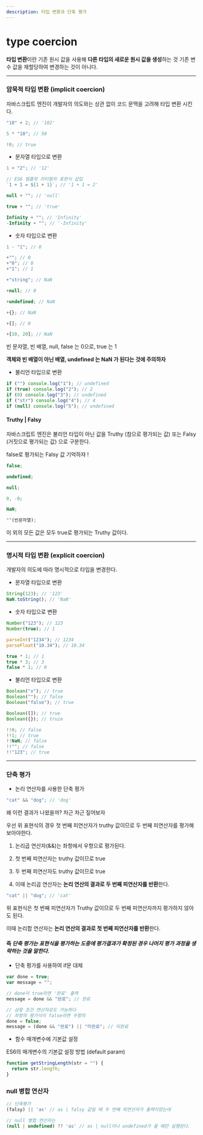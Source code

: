 ```yaml
---
description: 타입 변환과 단축 평가
---
```


# type coercion

**타입 변환**이란 기존 원시 값을 사용해 **다른 타입의 새로운 원시 값을 생성**하는 것
기존 변수 값을 재할당하여 변경하는 것이 아니다.

---

### 암묵적 타입 변환 (implicit coercion)

자바스크립트 엔진이 개발자의 의도와는 상관 없이 코드 문맥을 고려해 타입 변환 시킨다.

```javascript
"10" + 2; // '102'

5 * "10"; // 50

!0; // true
```

- 문자열 타입으로 변환

```javascript
1 + "2"; // '12'

// ES6 템플릿 리터럴의 표현식 삽입
`1 + 1 = ${1 + 1}`; // '1 + 1 = 2'

null + ""; // 'null'

true + ""; // 'true'

Infinity + ""; // 'Infinity'
-Infinity + ""; // '-Infinity'
```

- 숫자 타입으로 변환

```javascript
1 - "1"; // 0

+""; // 0
+"0"; // 0
+"1"; // 1

+"string"; // NaN

+null; // 0

+undefined; // NaN

+{}; // NaN

+[]; // 0

+[10, 20]; // NaN
```

빈 문자열, 빈 배열, null, false 는 0으로, true 는 1

**객체와 빈 배열이 아닌 배열, undefined 는 NaN 가 된다는 것에 주의하자**

- 불리언 타입으로 변환

```javascript
if ("") console.log("1"); // undefined
if (true) console.log("2"); // 2
if (0) console.log("3"); // undefined
if ("str") console.log("4"); // 4
if (null) console.log("5"); // undefined
```

#### Truthy | Falsy

자바스크립트 엔진은 불리언 타입이 아닌 값을 Truthy (참으로 평가되는 값) 또는
Falsy (거짓으로 평가되는 값) 으로 구분한다.

false로 평가되는 Falsy 값 기억하쟈 !

```javascript
false;

undefined;

null;

0, -0;

NaN;

""(빈문자열);
```

이 외의 모든 값은 모두 true로 평가되는 Truthy 값이다.

---

### 명시적 타입 변환 (explicit coercion)

개발자의 의도에 따라 명시적으로 타입을 변경한다.

- 문자열 타입으로 변환

```javascript
String(123); // '123'
NaN.toString(); // 'NaN'
```

- 숫자 타입으로 변환

```javascript
Number("123"); // 123
Number(true); // 1

parseInt("1234"); // 1234
parseFloat("10.34"); // 10.34

true * 1; // 1
true * 3; // 3
false * 1; // 0
```

- 불리언 타입으로 변환

```javascript
Boolean("x"); // true
Boolean(""); // false
Boolean("false"); // true

Boolean([]); // true
Boolean({}); // truie

!!0; // false
!!1; // true
!!NaN; // false
!!""; // false
!!"123"; // true
```

---

### 단축 평가

- 논리 연산자를 사용한 단축 평가

```javascript
"cat" && "dog"; // 'dog'
```

왜 이런 결과가 나왔을까?
차근 차근 짚어보자

우선 위 표현식의 경우 첫 번째 피연산자가 truthy 값이므로 두 번째 피연산자를 평가해 보아야한다.

1. 논리곱 연산자(&&)는 좌항에서 우항으로 평가된다.

2. 첫 번째 피연산자는 truthy 값이므로 true

3. 두 번째 피연산자도 truthy 값이므로 true

4. 이때 논리곱 연산자는 **논리 연산의 결과로 두 번째 피연산자를 반환**한다.

```javascript
"cat" || "dog"; // 'cat'
```

위 표현식은 첫 번째 피연산자가 Truthy 값이므로 두 번째 피연산자까지 평가하지 않아도 된다.

이때 논리합 연산자는 **논리 연산의 결과로 첫 번째 피연산자를 반환**한다.

#### 즉 **_단축 평가는 표현식을 평가하는 도중에 평가결과가 확정된 경우 나머지 평가 과정을 생략하는 것을 말한다._**

- 단축 평가를 사용하여 if문 대체

```javascript
var done = true;
var message = "";

// done이 true라면 '완료' 출력
message = done && "완료"; // 완료

// 삼항 조건 연산자로도 가능하다
// 좌항의 평가식이 false라면 우항의
done = false;
message = (done && "완료") || "미완료"; // 미완료
```

- 함수 매개변수에 기본값 설정

ES6의 매개변수의 기본값 설정 방법 (default param)

```javascript
function getStringLength(str = "") {
  return str.length;
}
```

### null 병합 연산자

```javascript
// 단축평가
(falsy) || 'as' // as | falsy 값일 때 두 번째 피연산자가 출력이었는데

// null 병합 연산자는
(null | undefined) ?? 'as' // as | null이나 undefined가 올 때만 실행된다.
```
